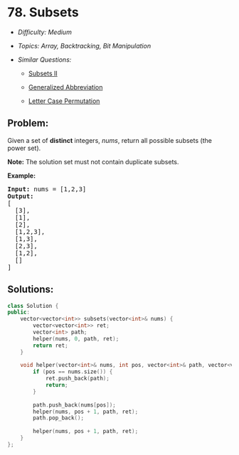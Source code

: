 # 78. Subsets

* *Difficulty: Medium*

* *Topics: Array, Backtracking, Bit Manipulation*

* *Similar Questions:*

  * [Subsets II](subsets-ii.md)

  * [Generalized Abbreviation](generalized-abbreviation.md)

  * [Letter Case Permutation](letter-case-permutation.md)

## Problem:

<p>Given a set of <strong>distinct</strong> integers, <em>nums</em>, return all possible subsets (the power set).</p>

<p><strong>Note:</strong> The solution set must not contain duplicate subsets.</p>

<p><strong>Example:</strong></p>

<pre>
<strong>Input:</strong> nums = [1,2,3]
<strong>Output:</strong>
[
  [3],
&nbsp; [1],
&nbsp; [2],
&nbsp; [1,2,3],
&nbsp; [1,3],
&nbsp; [2,3],
&nbsp; [1,2],
&nbsp; []
]</pre>

## Solutions:

```c++
class Solution {
public:
    vector<vector<int>> subsets(vector<int>& nums) {
        vector<vector<int>> ret;
        vector<int> path;
        helper(nums, 0, path, ret);
        return ret;
    }
    
    void helper(vector<int>& nums, int pos, vector<int>& path, vector<vector<int>>& ret) {
        if (pos == nums.size()) {
            ret.push_back(path);
            return;
        }
        
        path.push_back(nums[pos]);
        helper(nums, pos + 1, path, ret);
        path.pop_back();
        
        helper(nums, pos + 1, path, ret);
    }
};
```
